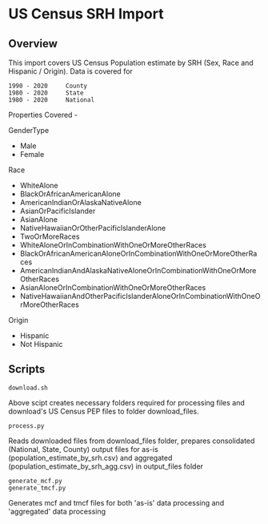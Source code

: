 # US Census SRH Import

## Overview

This import covers US Census Population estimate by SRH (Sex, Race and Hispanic / Origin).
Data is covered for 

    1990 - 2020     County
    1980 - 2020     State
    1980 - 2020     National

Properties Covered - 

GenderType
- Male
- Female

Race
- WhiteAlone
- BlackOrAfricanAmericanAlone
- AmericanIndianOrAlaskaNativeAlone
- AsianOrPacificIslander
- AsianAlone
- NativeHawaiianOrOtherPacificIslanderAlone
- TwoOrMoreRaces
- WhiteAloneOrInCombinationWithOneOrMoreOtherRaces
- BlackOrAfricanAmericanAloneOrInCombinationWithOneOrMoreOtherRaces
- AmericanIndianAndAlaskaNativeAloneOrInCombinationWithOneOrMoreOtherRaces
- AsianAloneOrInCombinationWithOneOrMoreOtherRaces
- NativeHawaiianAndOtherPacificIslanderAloneOrInCombinationWithOneOrMoreOtherRaces

Origin
- Hispanic
- Not Hispanic



## Scripts
```
download.sh
```
Above scipt creates necessary folders required for processing files and download's US 
Census PEP files to folder download_files.


```
process.py
```
Reads downloaded files from download_files folder, prepares consolidated 
(National, State, County) output files for as-is (population_estimate_by_srh.csv) and aggregated (population_estimate_by_srh_agg.csv) in output_files folder


```
generate_mcf.py
generate_tmcf.py
```
Generates mcf and tmcf files for both 'as-is' data processing and 'aggregated' data processing
